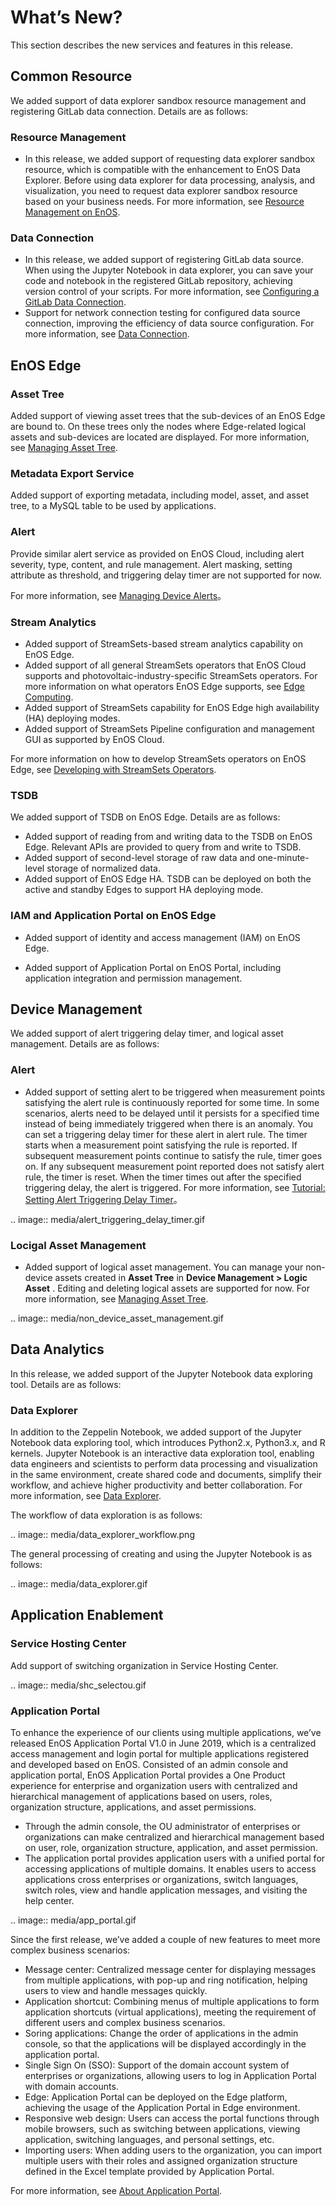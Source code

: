 # What’s New?

This section describes the new services and features in this release.


## Common Resource

We added support of data explorer sandbox resource management and registering GitLab data connection. Details are as follows:

### Resource Management

- In this release, we added support of requesting data explorer sandbox resource, which is compatible with the enhancement to EnOS Data Explorer. Before using data explorer for data processing, analysis, and visualization, you need to request data explorer sandbox resource based on your business needs. For more information, see [Resource Management on EnOS](/docs/enos/en/2.0.9/resourcemanagement/overview.html).

### Data Connection

- In this release, we added support of registering GitLab data source. When using the Jupyter Notebook in data explorer, you can save your code and notebook in the registered GitLab repository, achieving version control of your scripts. For more information, see [Configuring a GitLab Data Connection](/docs/offline-data/en/2.0.9/data_source/connecting_gitlab.html).
- Support for network connection testing for configured data source connection, improving the efficiency of data source configuration. For more information, see [Data Connection](/docs/offline-data/en/2.0.9/data_source/index.html).

## EnOS Edge

### Asset Tree

Added support of viewing asset trees that the sub-devices of an EnOS Edge are bound to. On these trees only the nodes where Edge-related logical assets and sub-devices are located are displayed. For more information, see [Managing Asset Tree](/docs/device-connection/en/2.0.9/howto/asset_tree/index).

### Metadata Export Service

Added support of exporting metadata, including model, asset, and asset tree, to a MySQL table to be used by applications.

### Alert

Provide similar alert service as provided on EnOS Cloud, including alert severity, type, content, and rule management. Alert masking, setting attribute as threshold, and triggering delay timer are not supported for now.

For more information, see [Managing Device Alerts](/docs/device-connection/en/2.0.9/howto/alert/index)。


### Stream Analytics

- Added support of StreamSets-based stream analytics capability on EnOS Edge.
- Added support of all general StreamSets operators that EnOS Cloud supports and photovoltaic-industry-specific StreamSets operators. For more information on what operators EnOS Edge supports, see [Edge Computing](/docs/enos-edge/en/2.0.9/learn/edge_computing#streamsets-operator-reference).
- Added support of StreamSets capability for EnOS Edge high availability (HA) deploying modes.
- Added support of StreamSets Pipeline configuration and management GUI as supported by EnOS Cloud.

For more information on how to develop StreamSets operators on EnOS Edge, see [Developing with StreamSets Operators](/docs/data-asset/en/2.0.9/howto/stream/streamsets).

### TSDB

We added support of TSDB on EnOS Edge. Details are as follows:

- Added support of reading from and writing data to the TSDB on EnOS Edge. Relevant APIs are provided to query from and write to TSDB.
- Added support of second-level storage of raw data and one-minute-level storage of normalized data.
- Added support of EnOS Edge HA. TSDB can be deployed on both the active and standby Edges to support HA deploying mode.

### IAM and Application Portal on EnOS Edge

- Added support of identity and access management (IAM) on EnOS Edge.

- Added support of Application Portal on EnOS Portal, including application integration and permission management.


## Device Management

We added support of alert triggering delay timer, and logical asset management. Details are as follows:

### Alert

- Added support of setting alert to be triggered when measurement points satisfying the alert rule is continuously reported for some time. In some scenarios, alerts need to be delayed until it persists for a specified time instead of being immediately triggered when there is an anomaly. You can set a triggering delay timer for these alert in alert rule. The timer starts when a measurement point satisfying the rule is reported. If subsequent measurement points continue to satisfy the rule, timer goes on. If any subsequent measurement point reported does not satisfy alert rule, the timer is reset. When the timer times out after the specified triggering delay, the alert is triggered. For more information, see [Tutorial: Setting Alert Triggering Delay Timer](/docs/device-connection/en/2.0.9/howto/alert/setting_alert_triggering_delay_timer)。

.. image:: media/alert_triggering_delay_timer.gif

### Locigal Asset Management

- Added support of logical asset management. You can manage your non-device assets created in **Asset Tree** in **Device Management > Logic Asset** . Editing and deleting logical assets are supported for now. For more information, see [Managing Asset Tree](/docs/device-connection/en/2.0.9/howto/device/manage/managing_assettree).

.. image:: media/non_device_asset_management.gif

## Data Analytics

In this release, we added support of the Jupyter Notebook data exploring tool. Details are as follows:

### Data Explorer

In addition to the Zeppelin Notebook, we added support of the Jupyter Notebook data exploring tool, which introduces Python2.x, Python3.x, and R kernels. Jupyter Notebook is an interactive data exploration tool, enabling data engineers and scientists to perform data processing and visualization in the same environment, create shared code and documents, simplify their workflow, and achieve higher productivity and better collaboration. For more information, see [Data Explorer](/docs/offline-data/en/2.0.9/data_explorer/index.html).

The workflow of data exploration is as follows:

.. image:: media/data_explorer_workflow.png

The general processing of creating and using the Jupyter Notebook is as follows:

.. image:: media/data_explorer.gif



## Application Enablement

### Service Hosting Center

Add support of switching organization in Service Hosting Center.

.. image:: media/shc_selectou.gif

### Application Portal

To enhance the experience of our clients using multiple applications, we’ve released EnOS Application Portal V1.0 in June 2019, which is a centralized access management and login portal for multiple applications registered and developed based on EnOS. Consisted of an admin console and application portal, EnOS Application Portal provides a One Product experience for enterprise and organization users with centralized and hierarchical management of applications based on users, roles, organization structure, applications, and asset permissions. 

- Through the admin console, the OU administrator of enterprises or organizations can make centralized and hierarchical management based on user, role, organization structure, application, and asset permission.
- The application portal provides application users with a unified portal for accessing applications of multiple domains. It enables users to access applications cross enterprises or organizations, switch languages, switch roles, view and handle application messages, and visiting the help center.

.. image:: media/app_portal.gif

Since the first release, we’ve added a couple of new features to meet more complex business scenarios:

- Message center: Centralized message center for displaying messages from multiple applications, with pop-up and ring notification, helping users to view and handle messages quickly.
- Application shortcut: Combining menus of multiple applications to form application shortcuts (virtual applications), meeting the requirement of different users and complex business scenarios.
- Soring applications: Change the order of applications in the admin console, so that the applications will be displayed accordingly in the application portal.
- Single Sign On (SSO): Support of the domain account system of enterprises or organizations, allowing users to log in Application Portal with domain accounts.
- Edge: Application Portal can be deployed on the Edge platform, achieving the usage of the Application Portal in Edge environment.
- Responsive web design: Users can access the portal functions through mobile browsers, such as switching between applications, viewing application, switching languages, and personal settings, etc.
- Importing users: When adding users to the organization, you can import multiple users with their roles and assigned organization structure defined in the Excel template provided by Application Portal. 

For more information, see [About Application Portal](/docs/app-development/en/2.0.9/app_portal/overview.html).
